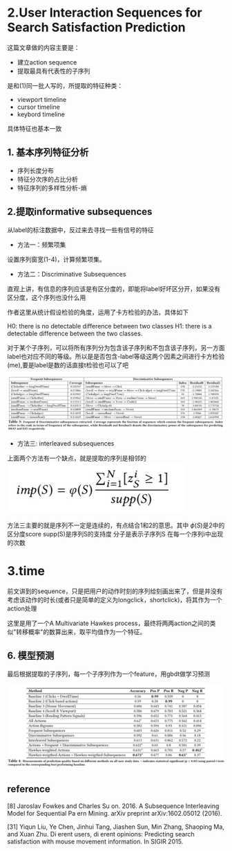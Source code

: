 # 2.User Interaction Sequences for Search Satisfaction Prediction


这篇文章做的内容主要是：

*  建立action sequence 
*  提取最具有代表性的子序列


是和(1)同一批人写的，所提取的特征种类：

* viewport timeline
* cursor timeline
* keybord timeline

具体特征也基本一致

## 1. 基本序列特征分析

* 序列长度分布
* 特征分次序的占比分析
* 特征序列的多样性分析-熵

## 2.提取informative subsequences

从label的标注数据中，反过来去寻找一些有信号的特征

* 方法一：频繁项集

设置序列窗宽(1-4)，计算频繁项集。

* 方法二：Discriminative Subsequences

直观上讲，有信息的序列应该是有区分度的，即能将label好坏区分开，如果没有区分度，这个序列也没什么用

作者这里从统计假设检验的角度，运用了卡方检验的办法，具体如下

H0: there is no detectable difference between two classes
H1: there is a detectable difference between the two classes.


对于某个子序列，可以将所有序列分为包含该子序列和不包含该子序列，另一方面label也对应不同的等级。所以是是否包含-label等级这两个因素之间进行卡方检验(me),要是label是数的话直接t检验也可以了吧

![](/media/15223232323724/15223276046651.jpg)


* 方法三: interleaved subsequences

上面两个方法有一个缺点，就是提取的序列是相邻的
![](media/15223232323724/15223980489567.jpg)

方法三主要的就是序列不一定是连续的，有点结合1和2的意思。其中
$\phi(S)$是2中的区分度score
supp(S)是序列S的支持度
分子是表示子序列S 在每一个序列i中出现的次数

# 3.time
前文讲到的sequence，只是把用户的动作时刻的序列给刻画出来了，但是并没有考虑该动作的时长(或者只是简单的定义为longclick，shortclick)，将其作为一个action处理

这里是用了一个A Multivariate Hawkes process，最终将两两action之间的类似"转移概率"的数算出来，取平均值作为一个特征。


## 6. 模型预测
最后根据提取的子序列，每一个子序列作为一个feature，用gbdt做学习预测

![](media/15223232323724/15294749835320.jpg)


## reference

[8] Jaroslav Fowkes and Charles Su on. 2016. A Subsequence Interleaving Model
for Sequential Pa ern Mining. arXiv preprint arXiv:1602.05012 (2016).

[31] Yiqun Liu, Ye Chen, Jinhui Tang, Jiashen Sun, Min Zhang, Shaoping Ma, and
Xuan Zhu. Di erent users, di erent opinions: Predicting search satisfaction
with mouse movement information. In SIGIR 2015.

